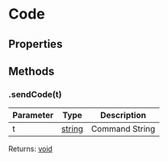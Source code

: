 # Code
## Properties
## Methods
### .sendCode(t)
Parameter|Type|Description
---|---|---
t|[string](https://developer.mozilla.org/en-US/docs/Web/JavaScript/Reference/Global_Objects/Object)|Command String
Returns: [void](https://developer.mozilla.org/en-US/docs/Web/JavaScript/Reference/Global_Objects/undefined)